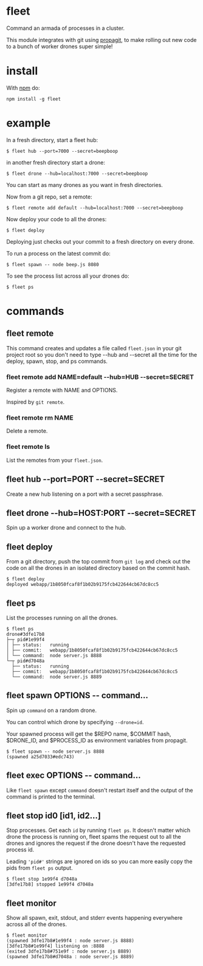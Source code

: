 fleet
=====

Command an armada of processes in a cluster.

This module integrates with git using
[propagit](https://github.com/substack/propagit),
to make rolling out new code to a bunch of worker drones super simple!

install
=======

With [npm](http://npmjs.org) do:

```
npm install -g fleet
```

example
=======

In a fresh directory, start a fleet hub:

```
$ fleet hub --port=7000 --secret=beepboop
```

in another fresh directory start a drone:

```
$ fleet drone --hub=localhost:7000 --secret=beepboop
```

You can start as many drones as you want in fresh directories.

Now from a git repo, set a remote:

```
$ fleet remote add default --hub=localhost:7000 --secret=beepboop
```

Now deploy your code to all the drones:

```
$ fleet deploy
```

Deploying just checks out your commit to a fresh directory on every drone.

To run a process on the latest commit do:

```
$ fleet spawn -- node beep.js 8080
```

To see the process list across all your drones do:

```
$ fleet ps
```

commands
========

fleet remote
------------

This command creates and updates a file called `fleet.json` in your git project
root so you don't need to type --hub and --secret all the time for the deploy,
spawn, stop, and ps commands.

### fleet remote add NAME=default --hub=HUB --secret=SECRET

Register a remote with NAME and OPTIONS.

Inspired by `git remote`.

### fleet remote rm NAME

Delete a remote.

### fleet remote ls

List the remotes from your `fleet.json`.

fleet hub --port=PORT --secret=SECRET
-------------------------------------

Create a new hub listening on a port with a secret passphrase.

fleet drone --hub=HOST:PORT --secret=SECRET
-------------------------------------------

Spin up a worker drone and connect to the hub.

fleet deploy
------------

From a git directory, push the top commit from `git log` and check out the code
on all the drones in an isolated directory based on the commit hash.

```
$ fleet deploy
deployed webapp/1b8050fcaf8f1b02b9175fcb422644cb67dc8cc5
```

fleet ps
--------

List the processes running on all the drones.

```
$ fleet ps
drone#3dfe17b8
├─┬ pid#1e99f4
│ ├── status:   running
│ ├── commit:   webapp/1b8050fcaf8f1b02b9175fcb422644cb67dc8cc5
│ └── command:  node server.js 8888
└─┬ pid#d7048a
  ├── status:   running
  ├── commit:   webapp/1b8050fcaf8f1b02b9175fcb422644cb67dc8cc5
  └── command:  node server.js 8889
```

fleet spawn OPTIONS -- command...
---------------------------------

Spin up `command` on a random drone.

You can control which drone by specifying `--drone=id`.

Your spawned process will get the $REPO name, $COMMIT hash, $DRONE_ID, and
$PROCESS_ID as environment variables from propagit.

```
$ fleet spawn -- node server.js 8888
(spawned a25d7033#edc743)
```

fleet exec OPTIONS -- command...
--------------------------------

Like `fleet spawn` except `command` doesn't restart itself and the output of the
command is printed to the terminal.

fleet stop id0 [id1, id2...]
----------------------------

Stop processes. Get each `id` by running `fleet ps`. It doesn't matter which
drone the process is running on, fleet spams the request out to all the drones
and ignores the request if the drone doesn't have the requested process id.

Leading `'pid#'` strings are ignored on ids so you can more easily copy the pids
from `fleet ps` output.

```
$ fleet stop 1e99f4 d7048a
[3dfe17b8] stopped 1e99f4 d7048a
```

fleet monitor
-------------

Show all spawn, exit, stdout, and stderr events happening everywhere across all
of the drones.

```
$ fleet monitor
(spawned 3dfe17b8#1e99f4 : node server.js 8888)
[3dfe17b8#1e99f4] listening on :8888
(exited 3dfe17b8#751e9f : node server.js 8889)
(spawned 3dfe17b8#d7048a : node server.js 8889)
```
